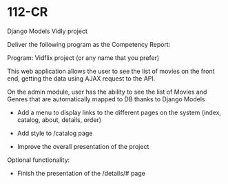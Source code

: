 # 112-CR
Django Models Vidly project

Deliver the following program as the Competency Report:

 

Program: Vidflix  project (or any name that you prefer)

This web application allows the user to see the list of movies on the front end, getting the data using AJAX request to the API.

On the admin module, user has the ability to see the list of Movies and Genres that are automatically mapped to DB thanks to Django Models

 

- Add a menu to display links to the different pages on the system (index, catalog, about, details, order)

- Add style to /catalog page

- Improve the overall presentation of the project

 

Optional functionality:

- Finish the presentation of the /details/# page
